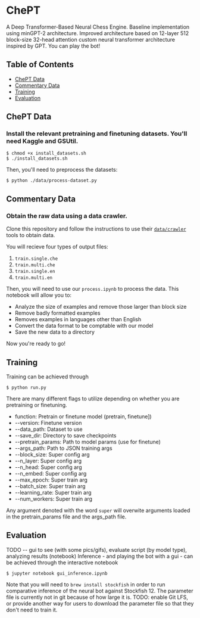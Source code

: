 # ChePT

A Deep Transformer-Based Neural Chess Engine.  Baseline implementation using minGPT-2 architecture.  Improved architecture based on 12-layer 512 block-size 32-head attention custom neural transformer architecture inspired by GPT.  You can play the bot!

## Table of Contents

- [ChePT Data](#chept-data)
- [Commentary Data](#commentary-data)
- [Training](#training)
- [Evaluation](#evaluation)

## ChePT Data
### Install the relevant pretraining and finetuning datasets.  You'll need Kaggle and GSUtil.

    $ chmod +x install_datasets.sh
    $ ./install_datasets.sh

Then, you'll need to preprocess the datasets:

    $ python ./data/process-dataset.py

## Commentary Data
### Obtain the raw data using a data crawler.

Clone this repository and follow the instructions to use their [``data/crawler``](https://github.com/harsh19/ChessCommentaryGeneration) tools to obtain data.

You will recieve four types of output files:
1. ```train.single.che```
2. ```train.multi.che```
3. ```train.single.en```
4. ```train.multi.en```

Then, you will need to use our ``process.ipynb`` to process the data. This notebook will allow you to:

* Analyze the size of examples and remove those larger than block size
* Remove badly formatted examples
* Removes examples in languages other than English
* Convert the data format to be comptable with our model
* Save the new data to a directory

Now you're ready to go!

## Training
Training can be achieved through

    $ python run.py
    
There are many different flags to utilize depending on whether you are pretraining or finetuning.
* function: Pretrain or finetune model (pretrain, finetune])
* --version: Finetune version
* --data_path: Dataset to use
* --save_dir: Directory to save checkpoints
* --pretrain_params: Path to model params (use for finetune)
* --args_path: Path to JSON training args
* --block_size: Super config arg
* --n_layer: Super config arg
* --n_head: Super config arg
* --n_embed: Super config arg
* --max_epoch: Super train arg
* --batch_size: Super train arg
* --learning_rate: Super train arg
* --num_workers: Super train arg

Any argument denoted with the word ``super`` will overwite arguments loaded in the pretrain_params file and the args_path file.
    
## Evaluation
TODO -- gui to see (with some pics/gifs), evaluate script (by model type), analyzing results (notebook)
Inference - and playing the bot with a gui - can be achieved through the interactive notebook 

    $ jupyter notebook gui_inference.ipynb
    
Note that you will need to `brew install stockfish` in order to run comparative inference of the neural bot against Stockfish 12.  The parameter file is currently not in git because of how large it is.  TODO: enable Git LFS, or provide another way for users to download the parameter file so that they don't need to train it.
